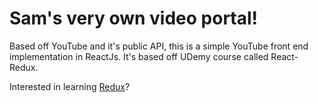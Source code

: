 # Sam's very own video portal! 

Based off YouTube and it's public API, this is a simple YouTube front end implementation in ReactJs.  It's based off UDemy course called React-Redux.

Interested in learning [Redux](https://www.udemy.com/react-redux/)?


